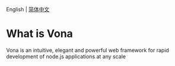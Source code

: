 English | [简体中文](./README.md)

# What is Vona

Vona is an intuitive, elegant and powerful web framework for rapid development of node.js applications at any scale
